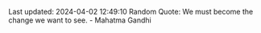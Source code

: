 Last updated: 2024-04-02 12:49:10
Random Quote: We must become the change we want to see. - Mahatma Gandhi